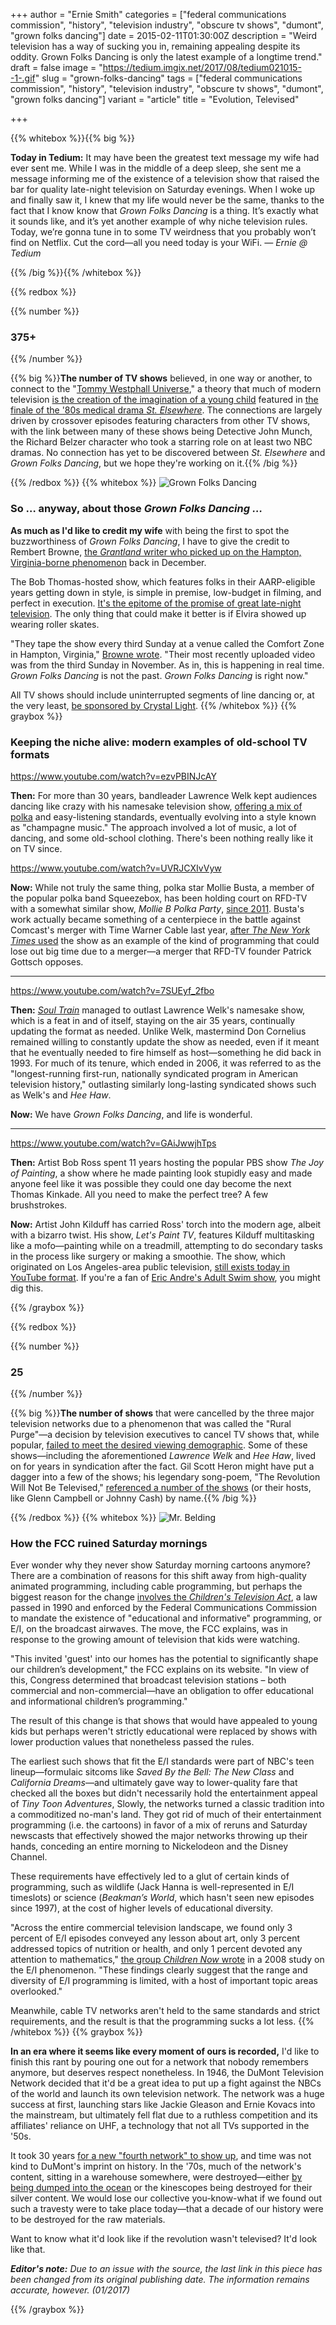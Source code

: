 +++
author = "Ernie Smith"
categories = ["federal communications commission", "history", "television industry", "obscure tv shows", "dumont", "grown folks dancing"]
date = 2015-02-11T01:30:00Z
description = "Weird television has a way of sucking you in, remaining appealing despite its oddity. Grown Folks Dancing is only the latest example of a longtime trend."
draft = false
image = "https://tedium.imgix.net/2017/08/tedium021015--1-.gif"
slug = "grown-folks-dancing"
tags = ["federal communications commission", "history", "television industry", "obscure tv shows", "dumont", "grown folks dancing"]
variant = "article"
title = "Evolution, Televised"

+++

{{% whitebox %}}{{% big %}}

**Today in Tedium:**  It may have been the greatest text message my wife had ever sent me. While I was in the middle of a deep sleep, she sent me a message informing me of the existence of a television show that raised the bar for quality late-night television on Saturday evenings. When I woke up and finally saw it, I knew that my life would never be the same, thanks to the fact that I know know that *Grown Folks Dancing* is a thing. It’s exactly what it sounds like, and it’s yet another example of why niche television rules. Today, we’re gonna tune in to some TV weirdness that you probably won’t find on Netflix. Cut the cord—all you need today is your WiFi. *— Ernie @ Tedium*

{{% /big %}}{{% /whitebox %}}

{{% redbox %}}

{{% number %}}

### 375+

{{% /number %}}

{{% big %}}**The number of TV shows** believed, in one way or another, to connect to the "[Tommy Westphall Universe](https://thetommywestphall.wordpress.com/the-master-list/)," a theory that much of modern television [is the creation of the imagination of a young child](http://www.slushfactory.com/content/EpupypyZAZTDOLwdfz.php) featured in [the finale of the '80s medical drama *St. Elsewhere*](https://www.youtube.com/watch?v=OAOVxqg49DQ). The connections are largely driven by crossover episodes featuring characters from other TV shows, with the link between many of these shows being Detective John Munch, the Richard Belzer character who took a starring role on at least two NBC dramas. No connection has yet to be discovered between *St. Elsewhere* and *Grown Folks Dancing*, but we hope they're working on it.{{% /big %}}

{{% /redbox %}}
{{% whitebox %}}
![Grown Folks Dancing](https://res.cloudinary.com/tedium/image/upload/v1436752894/ndxzenbejhuupfscmiwc.jpg)

### So … anyway, about those *Grown Folks Dancing …*

**As much as I'd like to credit my wife** with being the first to spot the buzzworthiness of *Grown Folks Dancing*, I have to give the credit to Rembert Browne, [the *Grantland* writer who picked up on the Hampton, Virginia-borne phenomenon](http://grantland.com/hollywood-prospectus/leak-of-the-year-grown-folks-dancing/) back in December.

The Bob Thomas-hosted show, which features folks in their AARP-eligible years getting down in style, is simple in premise, low-budget in filming, and perfect in execution. [It's the epitome of the promise of great late-night television](https://www.youtube.com/user/grownfolksdancing/videos). The only thing that could make it better is if Elvira showed up wearing roller skates.

"They tape the show every third Sunday at a venue called the Comfort Zone in Hampton, Virginia," [Browne wrote](http://grantland.com/hollywood-prospectus/leak-of-the-year-grown-folks-dancing/). "Their most recently uploaded video was from the third Sunday in November. As in, this is happening in real time. *Grown Folks Dancing* is not the past. *Grown Folks Dancing* is right now."

All TV shows should include uninterrupted segments of line dancing or, at the very least, [be sponsored by Crystal Light](https://www.youtube.com/watch?v=ozoTzkCeO-A).
{{% /whitebox %}}
{{% graybox %}}

### Keeping the niche alive: modern examples of old-school TV formats

https://www.youtube.com/watch?v=ezvPBINJcAY

**Then:** For more than 30 years, bandleader Lawrence Welk kept audiences dancing like crazy with his namesake television show, [offering a mix of polka](https://www.youtube.com/watch?v=p3Qnlu9Nfj8) and easy-listening standards, eventually evolving into a style known as "champagne music." The approach involved a lot of music, a lot of dancing, and some old-school clothing. There's been nothing really like it on TV since.

https://www.youtube.com/watch?v=UVRJCXIvVyw

**Now:** While not truly the same thing, polka star Mollie Busta, a member of the popular polka band Squeezebox, has been holding court on RFD-TV with a somewhat similar show, *Mollie B Polka Party*, [since 2011](http://www.rfdtv.com/story/23049580/the-mollie-b-polka-party). Busta's work actually became something of a centerpiece in the battle against Comcast's merger with Time Warner Cable last year, [after *The New York Times* used](http://www.nytimes.com/2014/08/24/business/media/rural-tv-chief-takes-2-by-4-to-cable-merger.html?_r=0) the show as an example of the kind of programming that could lose out big time due to a merger—a merger that RFD-TV founder Patrick Gottsch opposes.

----

https://www.youtube.com/watch?v=7SUEyf_2fbo

**Then:** [*Soul Train*](http://sfbne.ws/1DCb76A) managed to outlast Lawrence Welk's namesake show, which is a feat in and of itself, staying on the air 35 years, continually updating the format as needed. Unlike Welk, mastermind Don Cornelius remained willing to constantly update the show as needed, even if it meant that he eventually needed to fire himself as host—something he did back in 1993. For much of its tenure, which ended in 2006, it was referred to as the "longest-running first-run, nationally syndicated program in American television history," outlasting similarly long-lasting syndicated shows such as Welk's and *Hee Haw*. 

**Now:** We have *Grown Folks Dancing*, and life is wonderful.

-----

https://www.youtube.com/watch?v=GAiJwwjhTps

**Then:** Artist Bob Ross spent 11 years hosting the popular PBS show *The Joy of Painting*, a show where he made painting look stupidly easy and made anyone feel like it was possible they could one day become the next Thomas Kinkade. All you need to make the perfect tree? A few brushstrokes. 

**Now:** Artist John Kilduff has carried Ross' torch into the modern age, albeit with a bizarro twist. His show, *Let's Paint TV*, features Kilduff multitasking like a mofo—painting while on a treadmill, attempting to do secondary tasks in the process like surgery or making a smoothie. The show, which originated on Los Angeles-area public television, [still exists today in YouTube format](https://www.youtube.com/user/letspainttv). If you're a fan of [Eric Andre's Adult Swim show](http://www.adultswim.com/videos/the-eric-andre-show/), you might dig this.

{{% /graybox %}}

{{% redbox %}}

{{% number %}}

### 25

{{% /number %}}

{{% big %}}**The number of shows** that were cancelled by the three major television networks due to a phenomenon that was called the "Rural Purge"—a decision by television executives to cancel TV shows that, while popular, [failed to meet the desired viewing demographic](http://www.socionomics.net/2013/10/the-rural-purge-the-year-cbs-killed-everything-with-a-tree-in-it/). Some of these shows—including the aforementioned *Lawrence Welk* and *Hee Haw*, lived on for years in syndication after the fact. Gil Scott Heron might have put a dagger into a few of the shows; his legendary song-poem, "The Revolution Will Not Be Televised," [referenced a number of the shows](http://genius.com/215366/Gil-scott-heron-the-revolution-will-not-be-televised/Green-acres) (or their hosts, like Glenn Campbell or Johnny Cash) by name.{{% /big %}}

{{% /redbox %}}
{{% whitebox %}}
![Mr. Belding](https://res.cloudinary.com/tedium/image/upload/v1436752909/lpkreqzbmhb8u5l6iw7b.jpg)

### How the FCC ruined Saturday mornings

Ever wonder why they never show Saturday morning cartoons anymore? There are a combination of reasons for this shift away from high-quality animated programming, including cable programming, but perhaps the biggest reason for the change [involves the *Children's Television Act*](http://thomas.loc.gov/cgi-bin/bdquery/z?d101:HR01677:@@@L&summ2=m&), a law passed in 1990 and enforced by the Federal Communications Commission to mandate the existence of "educational and informative" programming, or E/I, on the broadcast airwaves. The move, the FCC explains, was in response to the growing amount of television that kids were watching.

"This invited 'guest' into our homes has the potential to significantly shape our children’s development," the FCC explains on its website. "In view of this, Congress determined that broadcast television stations – both commercial and non-commercial—have an obligation to offer educational and informational children’s programming."

The result of this change is that shows that would have appealed to young kids but perhaps weren't strictly educational were replaced by shows with lower production values that nonetheless passed the rules.

The earliest such shows that fit the E/I standards were part of NBC's teen lineup—formulaic sitcoms like *Saved By the Bell: The New Class* and *California Dreams*—and ultimately gave way to lower-quality fare that checked all the boxes but didn't necessarily hold the entertainment appeal of *Tiny Toon Adventures*, Slowly, the networks turned a classic tradition into a commoditized no-man's land. They got rid of much of their entertainment programming (i.e. the cartoons) in favor of a mix of reruns and Saturday newscasts that effectively showed the major networks throwing up their hands, conceding an entire morning to Nickelodeon and the Disney Channel.

These requirements have effectively led to a glut of certain kinds of programming, such as wildlife (Jack Hanna is well-represented in E/I timeslots) or science (*Beakman’s World*, which hasn't seen new episodes since 1997), at the cost of higher levels of educational diversity.

"Across the entire commercial television landscape, we found only 3 percent of E/I episodes conveyed any lesson about art, only 3 percent addressed topics of nutrition or health, and only 1 percent devoted any attention to mathematics," [the group *Children Now* wrote](http://www.childrennow.org/uploads/documents/eireport_2008.pdf) in a 2008 study on the E/I phenomenon. "These findings clearly suggest that the range and diversity of E/I programming is limited, with a host of important topic areas overlooked."

Meanwhile, cable TV networks aren't held to the same standards and strict requirements, and the result is that the programming sucks a lot less.
{{% /whitebox %}}
{{% graybox %}}

**In an era where it seems like every moment of ours is recorded,** I'd like to finish this rant by pouring one out for a network that nobody remembers anymore, but deserves respect nonetheless. In 1946, the DuMont Television Network decided that it'd be a great idea to put up a fight against the NBCs of the world and launch its own television network. The network was a huge success at first, launching stars like Jackie Gleason and Ernie Kovacs into the mainstream, but ultimately fell flat due to a ruthless competition and its affiliates' reliance on UHF, a technology that not all TVs supported in the '50s.

It took 30 years [for a new "fourth network" to show up](http://www.tech-notes.tv/History&Trivia/Networks,%20Stations%20&%20Post%20Houses/FOX%20History/History_of_fox.htm), and time was not kind to DuMont's imprint on history. In the '70s, much of the network's content, sitting in a warehouse somewhere, were destroyed—either [by being dumped into the ocean](http://www.dumontnetwork.com/5.html) or the kinescopes being destroyed for their silver content. We would lose our collective you-know-what if we found out such a travesty were to take place today—that a decade of our history were to be destroyed for the raw materials.

Want to know what it'd look like if the revolution wasn't televised? It'd look like that.

_**Editor's note:** Due to an issue with the source, the last link in this piece has been changed from its original publishing date. The information remains accurate, however. (01/2017)_

{{% /graybox %}}